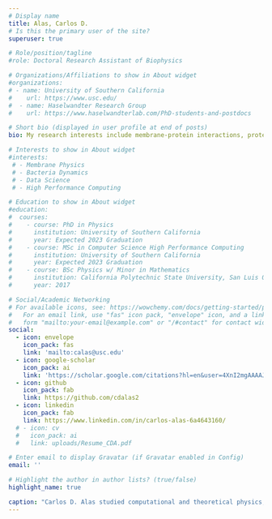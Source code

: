 ```yaml
---
# Display name
title: Alas, Carlos D.
# Is this the primary user of the site?
superuser: true

# Role/position/tagline
#role: Doctoral Research Assistant of Biophysics

# Organizations/Affiliations to show in About widget
#organizations:
# - name: University of Southern California
#    url: https://www.usc.edu/
#  - name: Haselwandter Research Group
#    url: https://www.haselwandterlab.com/PhD-students-and-postdocs

# Short bio (displayed in user profile at end of posts)
bio: My research interests include membrane-protein interactions, protein organization, and bacteria mechanics.

# Interests to show in About widget
#interests:
 # - Membrane Physics
 # - Bacteria Dynamics
 # - Data Science
 # - High Performance Computing

# Education to show in About widget
#education:
#  courses:
#    - course: PhD in Physics
#      institution: University of Southern California
#      year: Expected 2023 Graduation
#    - course: MSc in Computer Science High Performance Computing
#      institution: University of Southern California
#      year: Expected 2023 Graduation
#    - course: BSc Physics w/ Minor in Mathematics
#      institution: California Polytechnic State University, San Luis Obispo
#      year: 2017

# Social/Academic Networking
# For available icons, see: https://wowchemy.com/docs/getting-started/page-builder/#icons
#   For an email link, use "fas" icon pack, "envelope" icon, and a link in the
#   form "mailto:your-email@example.com" or "/#contact" for contact widget.
social:
  - icon: envelope
    icon_pack: fas
    link: 'mailto:calas@usc.edu'
  - icon: google-scholar
    icon_pack: ai
    link: 'https://scholar.google.com/citations?hl=en&user=4XnI2mgAAAAJ'
  - icon: github
    icon_pack: fab
    link: https://github.com/cdalas2
  - icon: linkedin
    icon_pack: fab
    link: https://www.linkedin.com/in/carlos-alas-6a4643160/
  # - icon: cv
  #   icon_pack: ai
  #   link: uploads/Resume_CDA.pdf

# Enter email to display Gravatar (if Gravatar enabled in Config)
email: ''

# Highlight the author in author lists? (true/false)
highlight_name: true

caption: "Carlos D. Alas studied computational and theoretical physics, computer science, and math at the [University of Southern California](https://dornsife.usc.edu/physics), the [California Polytechnic State University of San Luis Obispo](https://physics.calpoly.edu), and the Antelope Valley College, and obtained his PhD at the University of Southern California on the physical principles of membrane mechanics, membrane domain formation, and cellular signal transduction (Advisor: [C. A. Haselwandter](https://www.haselwandterlab.com/Contact)), along with a Masters in Computer Science. Dr. Alas has won several awards in academia, including various scholarships for research, a subject area award in physics, and a DIA Fellowship. After the completion of his doctoral program, Dr. Alas embarked on a lucrative career in data science at The Travelers Indemnity Company as a Senior Associate Data Scientist. In his spare time, Dr. Alas can be found exploring the greater Los Angeles area, including the [neighboring coastal areas](https://www.visitlagunabeach.com/), [Los Angeles National Forest](https://www.fs.usda.gov/angeles), and billiard halls on occasion. Dr. Alas also enjoys cooking and swimming for his aerobic fitness."
---
```


